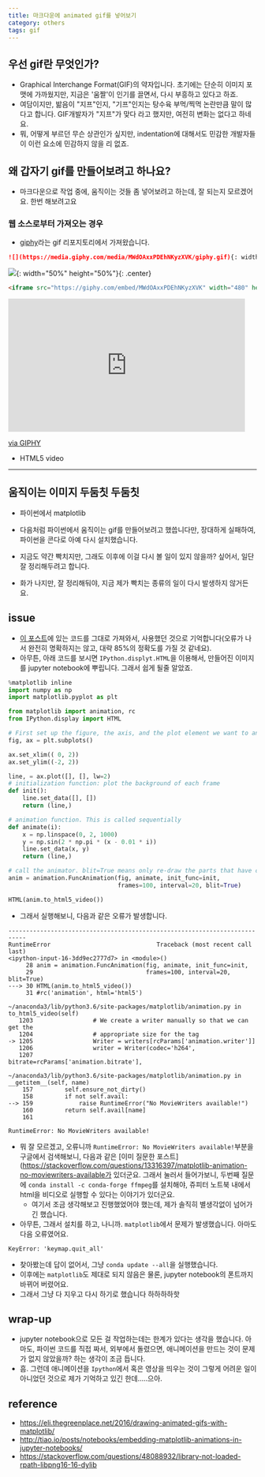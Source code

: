 ```yaml
---
title: 마크다운에 animated gif를 넣어보기 
category: others
tags: gif 
---
```


## 우선 gif란 무엇인가? 

- Graphical Interchange Format(GIF)의 약자입니다. 초기에는 단순히 이미지 포맷에 가까웠지만, 지금은 '움짤'이 인기를 끌면서, 다시 부흥하고 있다고 하죠. 
- 여담이지만, 밞음이 "지프"인지, "기프"인지는 탕수육 부먹/찍먹 논란만큼 말이 많다고 합니다. GIF개발자가 "지프"가 맞다 라고 했지만, 여전히 변화는 없다고 하네요.
- 뭐, 어떻게 부르던 무슨 상관인가 싶지만, indentation에 대해서도 민감한 개발자들이 이런 요소에 민감하지 않을 리 없죠. 


## 

## 왜 갑자기 gif를 만들어보려고 하나요? 

- 마크다운으로 작업 중에, 움직이는 것들 좀 넣어보려고 하는데, 잘 되는지 모르겠어요. 한번 해보려고요 

### 웹 소스로부터 가져오는 경우 

- [giphy](https://giphy.com)라는 gif 리포지토리에서 가져왔습니다. 

```markdown
![](https://media.giphy.com/media/MWdOAxxPDEhNKyzXVK/giphy.gif){: width="50%" height="50%"}{: .center}
```

![](https://media.giphy.com/media/MWdOAxxPDEhNKyzXVK/giphy.gif){: width="50%" height="50%"}{: .center}

```html
<iframe src="https://giphy.com/embed/MWdOAxxPDEhNKyzXVK" width="480" height="270" frameBorder="0" class="giphy-embed" allowFullScreen></iframe><p><a href="https://giphy.com/gifs/ionedigital-yellow-quotes-MWdOAxxPDEhNKyzXVK">via GIPHY</a></p>
```

<iframe src="https://giphy.com/embed/MWdOAxxPDEhNKyzXVK" width="480" height="270" frameBorder="0" class="giphy-embed" allowFullScreen></iframe><p><a href="https://giphy.com/gifs/ionedigital-yellow-quotes-MWdOAxxPDEhNKyzXVK">via GIPHY</a></p>


- HTML5 video 


---

## 움직이는 이미지 두둠칫 두둠칫

- 파이썬에서 matplotlib

- 다음처럼 파이썬에서 움직이는 gif를 만들어보려고 했씁니다만, 장대하게 실패하여, 파이썬을 콘다로 아예 다시 설치했습니다. 
- 지금도 약간 빡치지만, 그래도 이후에 이걸 다시 볼 일이 있지 않을까? 싶어서, 일단 잘 정리해두려고 합니다. 
- 화가 나지만, 잘 정리해둬야, 지금 제가 빡치는 종류의 일이 다시 발생하지 않거든요. 





## issue

- [이 포스트](http://tiao.io/posts/notebooks/embedding-matplotlib-animations-in-jupyter-notebooks/)에 있는 코드를 그대로 가져와서, 사용했던 것으로 기억합니다(오류가 나서 완전히 명확하지는 않고, 대략 85%의 정확도를 가질 것 같네요).
- 아무튼, 아래 코드를 보시면 `IPython.displyt.HTML`을 이용해서, 만들어진 이미지를 jupyter notebook에 뿌립니다. 그래서 쉽게 될줄 알았죠. 

```python
%matplotlib inline
import numpy as np
import matplotlib.pyplot as plt

from matplotlib import animation, rc
from IPython.display import HTML

# First set up the figure, the axis, and the plot element we want to animate
fig, ax = plt.subplots()

ax.set_xlim(( 0, 2))
ax.set_ylim((-2, 2))

line, = ax.plot([], [], lw=2)
# initialization function: plot the background of each frame
def init():
    line.set_data([], [])
    return (line,)

# animation function. This is called sequentially
def animate(i):
    x = np.linspace(0, 2, 1000)
    y = np.sin(2 * np.pi * (x - 0.01 * i))
    line.set_data(x, y)
    return (line,)

# call the animator. blit=True means only re-draw the parts that have changed.
anim = animation.FuncAnimation(fig, animate, init_func=init,
                               frames=100, interval=20, blit=True)

HTML(anim.to_html5_video())
```

- 그래서 실행해보니, 다음과 같은 오류가 발생합니다. 

```
---------------------------------------------------------------------------
RuntimeError                              Traceback (most recent call last)
<ipython-input-16-3dd9ec2777d7> in <module>()
     28 anim = animation.FuncAnimation(fig, animate, init_func=init,
     29                                frames=100, interval=20, blit=True)
---> 30 HTML(anim.to_html5_video())
     31 #rc('animation', html='html5')

~/anaconda3/lib/python3.6/site-packages/matplotlib/animation.py in to_html5_video(self)
   1203                 # We create a writer manually so that we can get the
   1204                 # appropriate size for the tag
-> 1205                 Writer = writers[rcParams['animation.writer']]
   1206                 writer = Writer(codec='h264',
   1207                                 bitrate=rcParams['animation.bitrate'],

~/anaconda3/lib/python3.6/site-packages/matplotlib/animation.py in __getitem__(self, name)
    157         self.ensure_not_dirty()
    158         if not self.avail:
--> 159             raise RuntimeError("No MovieWriters available!")
    160         return self.avail[name]
    161 

RuntimeError: No MovieWriters available!
```

- 뭐 잘 모르겠고, 오류니까 `RuntimeError: No MovieWriters available!`부분을 구글에서 검색해보니, 다음과 같은 [이미 질문한 포스트](https://stackoverflow.com/questions/13316397/matplotlib-animation-no-moviewriters-available가 있더군요. 그래서 눌러서 들어가보니, 두번째 질문에 `conda install -c conda-forge ffmpeg`를 설치해야, 쥬피터 노트북 내에서 html을 비디오로 실행할 수 있다는 이야기가 있더군요. 
    - 여기서 조금 생각해보고 진행했었어야 했는데, 제가 솔직히 별생각없이 넘어가긴 했습니다. 
- 아무튼, 그래서 설치를 하고, 나니까. `matplotlib`에서 문제가 발생했습니다. 아마도 다음 오류였어요. 

```
KeyError: 'keymap.quit_all'
```

- 찾아봤는데 답이 없어서, 그냥 `conda update --all`을 실행했습니다.
- 이후에는 `matplotlib`도 제대로 되지 않음은 물론, jupyter notebook의 폰트까지 바뀌어 버렸어요. 
- 그래서 그냥 다 지우고 다시 하기로 했습니다 하하하하핫

## wrap-up

- jupyter notebook으로 모든 걸 작업하는데는 한계가 있다는 생각을 했습니다. 아마도, 파이썬 코드를 직접 짜서, 외부에서 돌렸으면, 애니메이션을 만드는 것이 문제가 없지 않았을까? 하는 생각이 조금 듭니다. 
- 흠. 그런데 애니메이션을 `Ipython`에서 혹은 영상을 띄우는 것이 그렇게 어려운 일이 아니었던 것으로 제가 기억하고 있긴 한데.....으아. 

## reference 

- <https://eli.thegreenplace.net/2016/drawing-animated-gifs-with-matplotlib/>
- <http://tiao.io/posts/notebooks/embedding-matplotlib-animations-in-jupyter-notebooks/>
- <https://stackoverflow.com/questions/48088932/library-not-loaded-rpath-libpng16-16-dylib>